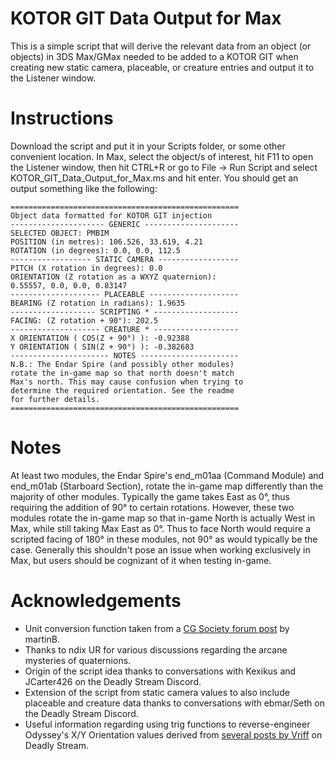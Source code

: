 # KOTOR GIT Data Output for Max
This is a simple script that will derive the relevant data from an object (or objects) in 3DS Max/GMax needed to be added to a KOTOR GIT when creating new static camera, placeable, or creature entries and output it to the Listener window. 

Instructions
============
Download the script and put it in your Scripts folder, or some other convenient location. In Max, select the object/s of interest, hit F11 to open the Listener window, then hit CTRL+R or go to File -> Run Script and select KOTOR_GIT_Data_Output_for_Max.ms and hit enter. You should get an output something like the following:
```
===================================================
Object data formatted for KOTOR GIT injection
--------------------- GENERIC ---------------------
SELECTED OBJECT: PMBIM
POSITION (in metres): 106.526, 33.619, 4.21
ROTATION (in degrees): 0.0, 0.0, 112.5
------------------ STATIC CAMERA ------------------
PITCH (X rotation in degrees): 0.0
ORIENTATION (Z rotation as a WXYZ quaternion):
0.55557, 0.0, 0.0, 0.83147
-------------------- PLACEABLE --------------------
BEARING (Z rotation in radians): 1.9635
------------------- SCRIPTING * -------------------
FACING: (Z rotation + 90°): 202.5
-------------------- CREATURE * -------------------
X ORIENTATION ( COS(Z + 90°) ): -0.92388
Y ORIENTATION ( SIN(Z + 90°) ): -0.382683
---------------------- NOTES ----------------------
N.B.: The Endar Spire (and possibly other modules)
rotate the in-game map so that north doesn't match
Max's north. This may cause confusion when trying to
determine the required orientation. See the readme
for further details.
===================================================
```
Notes
============
At least two modules, the Endar Spire's end_m01aa (Command Module) and end_m01ab (Starboard Section), rotate the in-game map differently than the majority of other modules. Typically the game takes East as 0°, thus requiring the addition of 90° to certain rotations. However, these two modules rotate the in-game map so that in-game North is actually West in Max, while still taking Max East as 0°. Thus to face North would require a scripted facing of 180° in these modules, not 90° as would typically be the case. Generally this shouldn't pose an issue when working exclusively in Max, but users should be cognizant of it when testing in-game.

Acknowledgements
============
* Unit conversion function taken from a [CG Society forum post](https://forums.cgsociety.org/t/get-vertex-position-by-coordinate-and-format-the-string/1836100) by martinB.
* Thanks to ndix UR for various discussions regarding the arcane mysteries of quaternions.
* Origin of the script idea thanks to conversations with Kexikus and JCarter426 on the Deadly Stream Discord.
* Extension of the script from static camera values to also include placeable and creature data thanks to conversations with ebmar/Seth on the Deadly Stream Discord.
* Useful information regarding using trig functions to reverse-engineer Odyssey's X/Y Orientation values derived from [several posts by Vriff](https://deadlystream.com/topic/2901-gitedit-what-do-you-guys-want/?do=findComment&comment=29621) on Deadly Stream.
